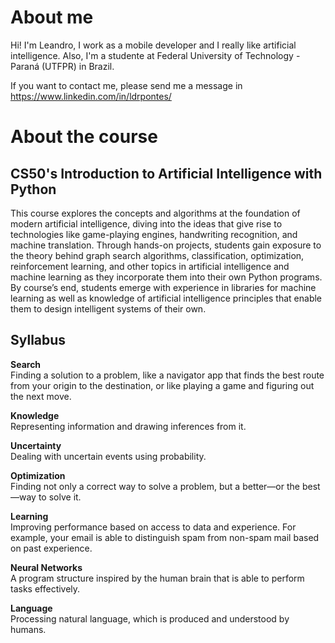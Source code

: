 # About me
Hi! I'm Leandro, I work as a mobile developer and I really like artificial intelligence. Also, I'm a studente at Federal University of Technology - Paraná (UTFPR) in Brazil.

If you want to contact me, please send me a message in https://www.linkedin.com/in/ldrpontes/

# About the course
## CS50's Introduction to Artificial Intelligence with Python

This course explores the concepts and algorithms at the foundation of modern artificial intelligence, diving into the ideas that give rise to technologies like game-playing engines, handwriting recognition, and machine translation. Through hands-on projects, students gain exposure to the theory behind graph search algorithms, classification, optimization, reinforcement learning, and other topics in artificial intelligence and machine learning as they incorporate them into their own Python programs. By course’s end, students emerge with experience in libraries for machine learning as well as knowledge of artificial intelligence principles that enable them to design intelligent systems of their own.

## Syllabus

<b>Search</b><br/>
Finding a solution to a problem, like a navigator app that finds the best route from your origin to the destination, or like playing a game and figuring out the next move.

<b>Knowledge</b><br/>
Representing information and drawing inferences from it.

<b>Uncertainty</b><br/>
Dealing with uncertain events using probability.

<b>Optimization</b><br/>
Finding not only a correct way to solve a problem, but a better—or the best—way to solve it.

<b>Learning</b><br/>
Improving performance based on access to data and experience. For example, your email is able to distinguish spam from non-spam mail based on past experience.

<b>Neural Networks</b><br/>
A program structure inspired by the human brain that is able to perform tasks effectively.

<b>Language</b><br/>
Processing natural language, which is produced and understood by humans.
